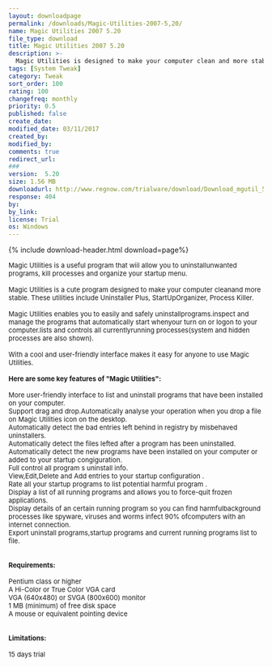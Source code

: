 ```yaml
---
layout: downloadpage
permalink: /downloads/Magic-Utilities-2007-5,20/
name: Magic Utilities 2007 5.20
file_type: download
title: Magic Utilities 2007 5.20
description: >-
  Magic Utilities is designed to make your computer clean and more stable
tags: [System Tweak]
category: Tweak
sort_order: 100
rating: 100
changefreq: monthly
priority: 0.5
published: false
create_date: 
modified_date: 03/11/2017
created_by: 
modified_by: 
comments: true
redirect_url: 
### 
version:  5.20
size: 1.56 MB
downloadurl: http://www.regnow.com/trialware/download/Download_mgutil_510.exe?item=7910 3&affiliate=22260
response: 404
by: 
by_link: 
license: Trial 
os: Windows
---
```


{% include download-header.html download=page%}

<p style="fix-download-text !important">
<p><font size="2"><p>Magic Utilities is a useful program that wiil allow you to uninstallunwanted programs, kill processes and organize your startup menu.<br />
<br />
Magic Utilities is a cute program designed to make your computer cleanand more stable. These utilities include Uninstaller Plus, StartUpOrganizer, Process Killer. <br />
<br />
Magic Utilities enables you to easily and safely uninstallprograms.inspect and manage the programs that automatically start whenyour turn on or logon to your computer.lists and controls all currentlyrunning processes(system and hidden processes are also shown). <br />
<br />
With a cool and user-friendly interface makes it easy for anyone to use Magic Utilities.<br />
<br />
<span><strong>Here are some key features of "Magic Utilities":</strong></span><br />
<br />
More user-friendly interface to list and uninstall programs that have been installed on your computer. <br />
Support drag and drop.Automatically analyse your operation when you drop a file on Magic Utilities icon on the desktop. <br />
Automatically detect the bad entries left behind in registry by misbehaved uninstallers. <br />
Automatically detect the files lefted after a program has been uninstalled. <br />
Automatically detect the new programs have been installed on your computer or added to your startup congiguration. <br />
Full control all program s uninstall info. <br />
View,Edit,Delete and Add entries to your startup configuration . <br />
Rate all your startup programs to list potential harmful program . <br />
Display a list of all running programs and allows you to force-quit frozen applications. <br />
Display details of an certain running program so you can find harmfulbackground processes like spyware, viruses and worms infect 90% ofcomputers with an internet connection. <br />
Export uninstall programs,startup programs and current running programs list to file. <br />
<br />
<br />
<span><strong>Requirements:</strong></span><br />
<br />
Pentium class or higher<br />
A Hi-Color or True Color VGA card<br />
VGA (640x480) or SVGA (800x600) monitor<br />
1 MB (minimum) of free disk space<br />
A mouse or equivalent pointing device<br />
<br />
<br />
<span><strong>Limitations:</strong></span><br />
<br />
15 days trial</p></p></p>
